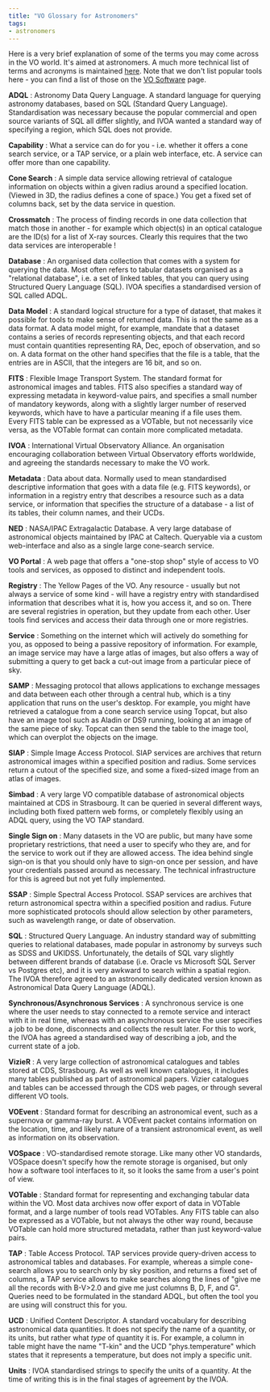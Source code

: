 ```yaml
---
title: "VO Glossary for Astronomers"
tags:
- astronomers
--- 
```


Here is a very brief explanation of some of the terms you may come across in the VO world. It's aimed at astronomers. A much more technical list of terms and acronyms is maintained [here](http://wiki.ivoa.net/twiki/bin/view/IVOA/VOGlossary). Note that we don't list popular tools here - you can find a list of those on the [VO Software](../applications/) page.

**ADQL**
: Astronomy Data Query Language. A standard language for querying astronomy databases, based on SQL (Standard Query Language). Standardisation was necessary because the popular commercial and open source variants of SQL all differ slightly, and IVOA wanted a standard way of specifying a region, which SQL does not provide.

**Capability**
: What a service can do for you - i.e. whether it offers a cone search service, or a TAP service, or a plain web interface, etc. A service can offer more than one capability.

**Cone Search**
: A simple data service allowing retrieval of catalogue information on objects within a given radius around a specified location. (Viewed in 3D, the radius defines a cone of space.) You get a fixed set of columns back, set by the data service in question.

**Crossmatch**
: The process of finding records in one data collection that match those in another - for example which object(s) in an optical catalogue are the ID(s) for a list of X-ray sources. Clearly this requires that the two data services are interoperable !

**Database**
: An organised data collection that comes with a system for querying the data. Most often refers to tabular datasets organised as a "relational database", i.e. a set of linked tables, that you can query using Structured Query Language (SQL). IVOA specifies a standardised version of SQL called ADQL.

**Data Model**
: A standard logical structure for a type of dataset, that makes it possible for tools to make sense of returned data. This is not the same as a data format. A data model might, for example, mandate that a dataset contains a series of records representing objects, and that each record must contain quantities representing RA, Dec, epoch of observation, and so on. A data format on the other hand specifies that the file is a table, that the entries are in ASCII, that the integers are 16 bit, and so on.

**FITS**
: Flexible Image Transport System. The standard format for astronomical images and tables. FITS also specifies a standard way of expressing metadata in keyword-value pairs, and specifies a small number of mandatory keywords, along with a slightly larger number of reserved keywords, which have to have a particular meaning if a file uses them. Every FITS table can be expressed as a VOTable, but not necessarily vice versa, as the VOTable format can contain more complicated metadata.

**IVOA**
: International Virtual Observatory Alliance. An organisation encouraging collaboration between Virtual Observatory efforts worldwide, and agreeing the standards necessary to make the VO work.

**Metadata**
: Data about data. Normally used to mean standardised descriptive information that goes with a data file (e.g. FITS keywords), or information in a registry entry that describes a resource such as a data service, or information that specifies the structure of a database - a list of its tables, their column names, and their UCDs.

**NED**
: NASA/IPAC Extragalactic Database. A very large database of astronomical objects maintained by IPAC at Caltech. Queryable via a custom web-interface and also as a single large cone-search service.

**VO Portal**
: A web page that offers a "one-stop shop" style of access to VO tools and services, as opposed to distinct and independent tools.

**Registry**
: The Yellow Pages of the VO. Any resource - usually but not always a service of some kind - will have a registry entry with standardised information that describes what it is, how you access it, and so on. There are several registries in operation, but they update from each other. User tools find services and access their data through one or more registries.

**Service**
: Something on the internet which will actively do something for you, as opposed to being a passive repository of information. For example, an image service may have a large atlas of images, but also offers a way of submitting a query to get back a cut-out image from a particular piece of sky.

**SAMP**
: Messaging protocol that allows applications to exchange messages and data between each other through a central hub, which is a tiny application that runs on the user's desktop. For example, you might have retrieved a catalogue from a cone search service using Topcat, but also have an image tool such as Aladin or DS9 running, looking at an image of the same piece of sky. Topcat can then send the table to the image tool, which can overplot the objects on the image.

**SIAP**
: Simple Image Access Protocol. SIAP services are archives that return astronomical images within a specified position and radius. Some services return a cutout of the specified size, and some a fixed-sized image from an atlas of images.

**Simbad**
: A very large VO compatible database of astronomical objects maintained at CDS in Strasbourg. It can be queried in several different ways, including both fixed pattern web forms, or completely flexibly using an ADQL query, using the VO TAP standard.

**Single Sign on**
: Many datasets in the VO are public, but many have some proprietary restrictions, that need a user to specify who they are, and for the service to work out if they are allowed access. The idea behind single sign-on is that you should only have to sign-on once per session, and have your credentials passed around as necessary. The technical infrastructure for this is agreed but not yet fully implemented.

**SSAP**
: Simple Spectral Access Protocol. SSAP services are archives that return astronomical spectra within a specified position and radius. Future more sophisticated protocols should allow selection by other parameters, such as wavelength range, or date of observation.

**SQL**
: Structured Query Language. An industry standard way of submitting queries to relational databases, made popular in astronomy by surveys such as SDSS and UKIDSS. Unfortunately, the details of SQL vary slightly between different brands of database (i.e. Oracle vs Microsoft SQL Server vs Postgres etc), and it is very awkward to search within a spatial region. The IVOA therefore agreed to an astronomically dedicated version known as Astronomical Data Query Language (ADQL).

**Synchronous/Asynchronous Services**
: A synchronous service is one where the user needs to stay connected to a remote service and interact with it in real time, whereas with an asynchronous service the user specifies a job to be done, disconnects and collects the result later. For this to work, the IVOA has agreed a standardised way of describing a job, and the current state of a job.

**VizieR**
: A very large collection of astronomical catalogues and tables stored at CDS, Strasbourg. As well as well known catalogues, it includes many tables published as part of astronomical papers. Vizier catalogues and tables can be accessed through the CDS web pages, or through several different VO tools.

**VOEvent**
: Standard format for describing an astronomical event, such as a supernova or gamma-ray burst. A VOEvent packet contains information on the location, time, and likely nature of a transient astronomical event, as well as information on its observation.

**VOSpace**
: VO-standardised remote storage. Like many other VO standards, VOSpace doesn't specify how the remote storage is organised, but only how a software tool interfaces to it, so it looks the same from a user's point of view.

**VOTable**
: Standard format for representing and exchanging tabular data within the VO. Most data archives now offer export of data in VOTable format, and a large number of tools read VOTables. Any FITS table can also be expressed as a VOTable, but not always the other way round, because VOTable can hold more structured metadata, rather than just keyword-value pairs.

**TAP**
: Table Access Protocol. TAP services provide query-driven access to astronomical tables and databases. For example, whereas a simple cone-search allows you to search only by sky position, and returns a fixed set of columns, a TAP service allows to make searches along the lines of "give me all the records with B-V>2.0 and give me just columns B, D, F, and G". Queries need to be formulated in the standard ADQL, but often the tool you are using will construct this for you.

**UCD**
: Unified Content Descriptor. A standard vocabulary for describing astronomical data quantities. It does not specify the name of a quantity, or its units, but rather what _type_ of quantity it is. For example, a column in table might have the name "T-kin" and the UCD "phys.temperature" which states that it represents a temperature, but does not imply a specific unit.

**Units**
: IVOA standardised strings to specify the units of a quantity. At the time of writing this is in the final stages of agreement by the IVOA.
